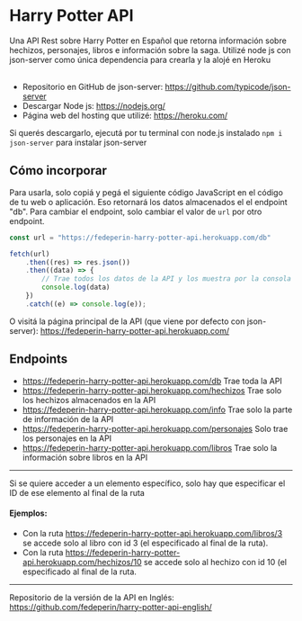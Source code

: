 # Harry Potter API

Una API Rest sobre Harry Potter en Español que retorna información sobre hechizos, personajes, libros e información sobre la saga. Utilizé node js con json-server como única dependencia para crearla y la alojé en Heroku <br><br>

* Repositorio en GitHub de json-server: https://github.com/typicode/json-server <br>
* Descargar Node js: https://nodejs.org/ <br>
* Página web del hosting que utilizé: https://heroku.com/ <br>

Si querés descargarlo, ejecutá por tu terminal con node.js instalado  ``npm i json-server`` para instalar json-server

## Cómo incorporar
Para usarla, solo copiá y pegá el siguiente código JavaScript en el código de tu web o aplicación. Eso retornará los datos almacenados el el endpoint "db". Para cambiar el endpoint, solo cambiar el valor de ``url`` por otro endpoint. <br>
```javascript
const url = "https://fedeperin-harry-potter-api.herokuapp.com/db"

fetch(url)
	.then((res) => res.json())
	.then((data) => {
		// Trae todos los datos de la API y los muestra por la consola
		console.log(data)
	})
	.catch((e) => console.log(e));
```
O visitá la página principal de la API (que viene por defecto con json-server): https://fedeperin-harry-potter-api.herokuapp.com/
## Endpoints
- https://fedeperin-harry-potter-api.herokuapp.com/db Trae toda la API
- https://fedeperin-harry-potter-api.herokuapp.com/hechizos Trae solo los hechizos almacenados en la API
- https://fedeperin-harry-potter-api.herokuapp.com/info Trae solo la parte de información de la API
- https://fedeperin-harry-potter-api.herokuapp.com/personajes Solo trae los personajes en la API
- https://fedeperin-harry-potter-api.herokuapp.com/libros Trae solo la información sobre libros en la API <br>
--- 
Si se quiere acceder a un elemento específico, solo hay que especificar el ID de ese elemento al final de la ruta<br>
#### Ejemplos: 
- Con la ruta https://fedeperin-harry-potter-api.herokuapp.com/libros/3 se accede solo al libro con id 3 (el especificado al final de la ruta).<br>
- Con la ruta https://fedeperin-harry-potter-api.herokuapp.com/hechizos/10 se accede solo al hechizo con id 10 (el especificado al final de la ruta.

---
Repositorio de la versión de la API en Inglés: https://github.com/fedeperin/harry-potter-api-english/

